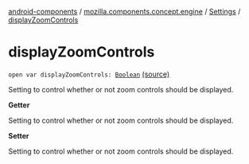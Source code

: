 [android-components](../../index.md) / [mozilla.components.concept.engine](../index.md) / [Settings](index.md) / [displayZoomControls](./display-zoom-controls.md)

# displayZoomControls

`open var displayZoomControls: `[`Boolean`](https://kotlinlang.org/api/latest/jvm/stdlib/kotlin/-boolean/index.html) [(source)](https://github.com/mozilla-mobile/android-components/blob/master/components/concept/engine/src/main/java/mozilla/components/concept/engine/Settings.kt#L73)

Setting to control whether or not zoom controls should be displayed.

**Getter**

Setting to control whether or not zoom controls should be displayed.

**Setter**

Setting to control whether or not zoom controls should be displayed.

